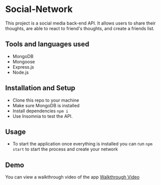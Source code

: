 # Social-Network

This project is a social media back-end API. It allows users to share their thoughts, are able to react to friend's thoughts, and create a friends list.

## Tools and languages used
* MongoDB 
* Mongoose
* Express.js
* Node.js

## Installation and Setup
 * Clone this repo to your machine
 * Make sure MongoDB is installed
 * Install dependencies
 ```npm i```
 * Use Insomnia to test the API.

 ## Usage
 * To start the application once everything is installed you can run ```npm start``` to start the process and create your network

 ## Demo
 You can view a walkthrough video of the app [Walkthrough Video](https://drive.google.com/file/d/1rlEWKrbl8kTYETMCiNlu90iErFV4CkIC/view)